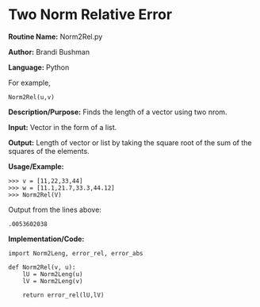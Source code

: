 # Two Norm Relative Error

**Routine Name:**           Norm2Rel.py

**Author:** Brandi Bushman

**Language:** Python

For example,

    Norm2Rel(u,v)


**Description/Purpose:** Finds the length of a vector using two nrom.

**Input:** Vector in the form of a list. 

**Output:**  Length of vector or list by taking the square root of the sum of the squares of the elements. 

**Usage/Example:**
~~~
>>> v = [11,22,33,44]
>>> w = [11.1,21.7,33.3,44.12]
>>> Norm2Rel(V)
~~~      
Output from the lines above:
~~~
.0053602038
~~~

**Implementation/Code:**
 
~~~
import Norm2Leng, error_rel, error_abs

def Norm2Rel(v, u):
    lU = Norm2Leng(u)
    lV = Norm2Leng(v)

    return error_rel(lU,lV)
                

~~~

